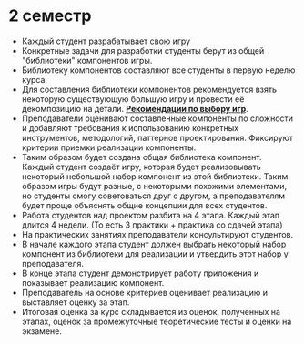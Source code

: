 # 2 семестр

- Каждый студент разрабатывает свою игру
- Конкретные задачи для разработки студенты берут из общей "библиотеки" компонентов игры.
- Библиотеку компонентов составляют все студенты в первую неделю курса.
- Для составления библиотеки компонентов рекомендуется взять некоторую существующую большую игру и провести её декомпозицию на детали. [__Рекомендации по выбору игр__](./projects.md).
- Преподаватели оценивают составленные компоненты по сложности и добавляют требования к использованию конкретных инструментов, методологий, паттернов проектирования. Фиксируют критерии приемки реализации компоненты.
- Таким образом будет создана общая библиотека компонент. Каждый студент создаёт игру, которая будет реализовывать некоторый небольшой набор компонент из этой библиотеки. Таким образом игры будут разные, с некоторыми похожими элементами, но студенты смогу советоваться друг с другом, а преподавателям будет проще объяснять общие концепции для всех студентов.
- Работа студентов над проектом разбита на 4 этапа. Каждый этап длится 4 недели. (То есть 3 практики + практика со сдачей этапа)
- На практических занятиях преподаватели консультируют студентов.
- В начале каждого этапа студент должен выбрать некоторый набор компонент из библиотеки для реализации и утвердить этот набор у преподавателя.
- В конце этапа студент демонстрирует работу приложения и показывает реализацию компонент.
- Преподаватель на основе критериев оценивает реализацию и выставляет оценку за этап.
- Итоговая оценка за курс складывается из оценок, полученных на этапах, оценок за промежуточные теоретические тесты и оценки на экзамене.